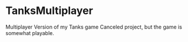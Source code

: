# TanksMultiplayer
Multiplayer Version of my Tanks game
Canceled project, but the game is somewhat playable.
